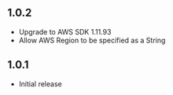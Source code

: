 ## 1.0.2

* Upgrade to AWS SDK 1.11.93
* Allow AWS Region to be specified as a String

## 1.0.1

* Initial release
